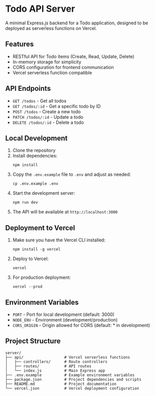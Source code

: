 # Todo API Server

A minimal Express.js backend for a Todo application, designed to be deployed as serverless functions on Vercel.

## Features

- RESTful API for Todo items (Create, Read, Update, Delete)
- In-memory storage for simplicity
- CORS configuration for frontend communication
- Vercel serverless function compatible

## API Endpoints

- `GET /todos` - Get all todos
- `GET /todos/:id` - Get a specific todo by ID
- `POST /todos` - Create a new todo
- `PATCH /todos/:id` - Update a todo
- `DELETE /todos/:id` - Delete a todo

## Local Development

1. Clone the repository
2. Install dependencies:
   ```
   npm install
   ```
3. Copy the `.env.example` file to `.env` and adjust as needed:
   ```
   cp .env.example .env
   ```
4. Start the development server:
   ```
   npm run dev
   ```
5. The API will be available at `http://localhost:3000`

## Deployment to Vercel

1. Make sure you have the Vercel CLI installed:
   ```
   npm install -g vercel
   ```

2. Deploy to Vercel:
   ```
   vercel
   ```

3. For production deployment:
   ```
   vercel --prod
   ```

## Environment Variables

- `PORT` - Port for local development (default: 3000)
- `NODE_ENV` - Environment (development/production)
- `CORS_ORIGIN` - Origin allowed for CORS (default: * in development)

## Project Structure

```
server/
├── api/                  # Vercel serverless functions
│   ├── controllers/      # Route controllers
│   ├── routes/           # API routes
│   └── index.js          # Main Express app
├── .env.example          # Example environment variables
├── package.json          # Project dependencies and scripts
├── README.md             # Project documentation
└── vercel.json           # Vercel deployment configuration
```

